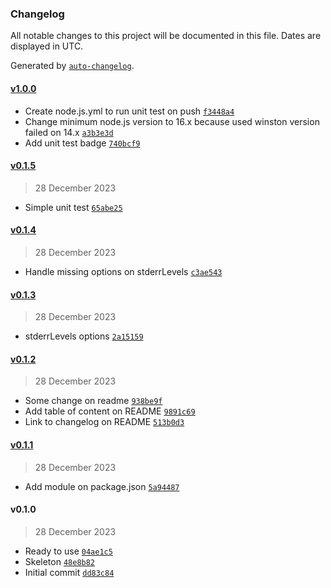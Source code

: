 ### Changelog

All notable changes to this project will be documented in this file. Dates are displayed in UTC.

Generated by [`auto-changelog`](https://github.com/CookPete/auto-changelog).

#### [v1.0.0](https://github.com/adhisimon/node-as-logger/compare/v0.1.5...v1.0.0)

- Create node.js.yml to run unit test on push [`f3448a4`](https://github.com/adhisimon/node-as-logger/commit/f3448a4fa05531799bfb64ef16d5b22156247752)
- Change minimum node.js version to 16.x because used winston version failed on 14.x [`a3b3e3d`](https://github.com/adhisimon/node-as-logger/commit/a3b3e3d8054bc59c949e741e96319cf0bb292988)
- Add unit test badge [`740bcf9`](https://github.com/adhisimon/node-as-logger/commit/740bcf99e19e7004c3d38830a51f793b8a131e20)

#### [v0.1.5](https://github.com/adhisimon/node-as-logger/compare/v0.1.4...v0.1.5)

> 28 December 2023

- Simple unit test [`65abe25`](https://github.com/adhisimon/node-as-logger/commit/65abe25eae5fd7edee0d57d6e16a872c22adda26)

#### [v0.1.4](https://github.com/adhisimon/node-as-logger/compare/v0.1.3...v0.1.4)

> 28 December 2023

- Handle missing options on stderrLevels [`c3ae543`](https://github.com/adhisimon/node-as-logger/commit/c3ae543525f26debe8862c1d29eb7449be700992)

#### [v0.1.3](https://github.com/adhisimon/node-as-logger/compare/v0.1.2...v0.1.3)

> 28 December 2023

- stderrLevels options [`2a15159`](https://github.com/adhisimon/node-as-logger/commit/2a15159e100fb76a0e4778e19d2239a7eb25b483)

#### [v0.1.2](https://github.com/adhisimon/node-as-logger/compare/v0.1.1...v0.1.2)

> 28 December 2023

- Some change on readme [`938be9f`](https://github.com/adhisimon/node-as-logger/commit/938be9f8a8e6afdcdce6c6db5d1aa1370c881963)
- Add table of content on README [`9891c69`](https://github.com/adhisimon/node-as-logger/commit/9891c698a35a178cccd8eb5416a500072aec0fd8)
- Link to changelog on README [`513b0d3`](https://github.com/adhisimon/node-as-logger/commit/513b0d337b939615e29754842277cab61490cabe)

#### [v0.1.1](https://github.com/adhisimon/node-as-logger/compare/v0.1.0...v0.1.1)

> 28 December 2023

- Add module on package.json [`5a94487`](https://github.com/adhisimon/node-as-logger/commit/5a944876a83c9e6723eb1482833a09467db67f04)

#### v0.1.0

> 28 December 2023

- Ready to use [`04ae1c5`](https://github.com/adhisimon/node-as-logger/commit/04ae1c5758c31bfce24ad6f00e2bb923beda75bf)
- Skeleton [`48e8b82`](https://github.com/adhisimon/node-as-logger/commit/48e8b8252d0565f5e5fad5409a720123af9a97e8)
- Initial commit [`dd83c84`](https://github.com/adhisimon/node-as-logger/commit/dd83c84a4a185a53c8ff6a2e8b90bea244f2d3fc)

